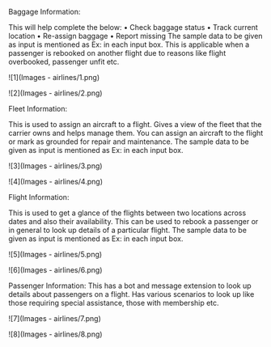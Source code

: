 Baggage Information:

This will help complete the below:
•	Check baggage status
•	Track current location
•	Re-assign baggage
•	Report missing
The sample data to be given as input is mentioned as Ex: in each input box.  This is applicable when a passenger is rebooked on another flight due to reasons like flight overbooked, 
passenger unfit etc. 

![1](Images - airlines/1.png)

![2](Images - airlines/2.png)



 

Fleet Information:

This is used to assign an aircraft to a flight. Gives a view of the fleet that the carrier owns and helps manage them.  You can assign an aircraft to the flight or mark as grounded for repair and maintenance. The sample data to be given as input is mentioned as Ex: in each input box.

 
![3](Images - airlines/3.png)

![4](Images - airlines/4.png)
 




Flight Information:

This is used to get a glance of the flights between two locations across dates and also their availability. This can be used to rebook a passenger or in general to look up details of a particular flight. The sample data to be given as input is mentioned as Ex: in each input box. 

 
![5](Images - airlines/5.png)

![6](Images - airlines/6.png)
 



Passenger Information:
This has a bot and message extension to look up details about passengers on a flight. Has various scenarios to look up like those requiring special assistance, those with membership etc. 

 
 
![7](Images - airlines/7.png)

![8](Images - airlines/8.png)
